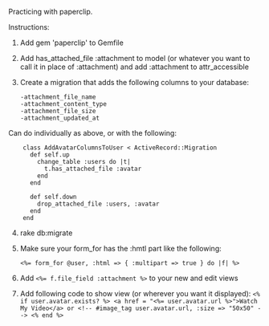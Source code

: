 Practicing with paperclip.

Instructions:

1.	Add gem 'paperclip' to Gemfile
2.  Add has_attached_file :attachment to model (or whatever you want to call it in place of :attachment) and add :attachment to attr_accessible
3.	Create a migration that adds the following columns to your database:

		-attachment_file_name 
		-attachment_content_type
		-attachment_file_size
		-attachment_updated_at

Can do individually as above, or with the following:

		class AddAvatarColumnsToUser < ActiveRecord::Migration
		  def self.up
		    change_table :users do |t|
		      t.has_attached_file :avatar
		    end
		  end

		  def self.down
		    drop_attached_file :users, :avatar
		  end
		end
		
4.	rake db:migrate
5.	Make sure your form_for has the :hmtl part like the following: 

    `<%= form_for @user, :html => { :multipart => true } do |f| %>`

6.	Add `<%= f.file_field :attachment %>` to your new and edit views
7.	Add following code to show view (or wherever you want it displayed):
    `<% if user.avatar.exists? %>
			<a href = "<%= user.avatar.url %>">Watch My Video</a>
														or
			<!-- #image_tag user.avatar.url, :size => "50x50" -->
		<% end %>`
